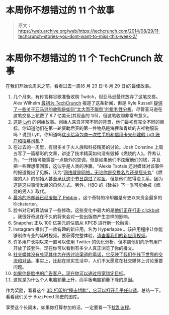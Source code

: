 # 本周你不想错过的 11 个故事

> 原文：<https://web.archive.org/web/https://techcrunch.com/2014/08/29/11-techcrunch-stories-you-dont-want-to-miss-this-week-2/>

# 本周你不想错过的 11 个 TechCrunch 故事

在我们开始长周末之前，看看过去一周(8 月 23 日-8 月 29 日)的最佳故事。

1.  几个月来，有传言称谷歌准备收购 Twitch，但亚马逊最终放弃了这笔交易。Alex Wilhelm [最初为 TechCrunch](https://web.archive.org/web/20221006180321/https://beta.techcrunch.com/2014/08/25/amazon-will-buy-twitch-for-over-1-billion/) 报道了这条新闻，但是 Kyle Russell [提供了一些关于亚马逊的收购是如何“太大而不能倒”的批判性分析](https://web.archive.org/web/20221006180321/https://beta.techcrunch.com/2014/08/25/amazons-twitch-acquisition-is-too-big-to-fail/)。尽管亚马逊在这笔交易上花费了 9.7 亿美元(其现金的 1/5)，但这笔收购非常有意义。
2.  [这是 Lyft](https://web.archive.org/web/20221006180321/https://beta.techcrunch.com/2014/08/29/6000-words-about-a-pink-mustache/) 的创始故事。创始人来自非常不同的背景，他们最初有完全不同的目标。你知道他们在第一轮资助后买的第一件物品是海狸和青蛙的吉祥物服装吗？说到 Lyft，你知道吗[优步给承包商一次性手机和信用卡来创建假 Lyft 账户和招募司机](https://web.archive.org/web/20221006180321/https://beta.techcrunch.com/2014/08/26/uber-lyft-operation-slog/)？
3.  在过去的一周里，有很多关于火人族和科技精英的讨论。Josh Constine 上周五写了一篇精彩的文章，讲述了技术精英如何没有毁掉《燃烧的人》。乔希认为，“一开始可能需要一点额外的空调，但是如果他们不炫耀他们的钱，并且把一些理想带回家，这似乎是人类的净赢。“Alexia Tsotsis 还对媒体对该事件的报道提出了见解，认为“[网络就是网络，无论你是交换名片还是摇头丸](https://web.archive.org/web/20221006180321/https://beta.techcrunch.com/2014/08/23/is-burning-man-just-work/)”《燃烧的人》的创始人甚至[承认这个节日跳过了鲨鱼](https://web.archive.org/web/20221006180321/https://beta.techcrunch.com/2014/08/28/burning-man-founders-admit-the-festival-has-jumped-the-shark-but-thats-okay/)，但是他们觉得没关系，因为这是这些事情发展的自然方式。另外，HBO 的《硅谷》下一季可能会被《燃烧的男人》取代。
4.  [最冷的冷却器已经废黜了 Pebble](https://web.archive.org/web/20221006180321/https://beta.techcrunch.com/2014/08/27/coolest-cooler-kickstarter-record/) 。这个奇特的冷却器是有史以来资金最多的 Kickstarter。
5.  脸书对它的算法做了一些修改。这些变化中最大的是[他们正在打击 clickbait](https://web.archive.org/web/20221006180321/https://beta.techcrunch.com/2014/08/25/facebook-vs-clickbait/) 。我很好奇这在不久的将来会对一些出版商产生怎样的影响。
6.  Snapchat 正以 100 亿美元的估值从 KPCB 进行新一轮融资。
7.  Instagram 推出了一款有趣的新应用，名为 Hyperlapse 。该应用程序让你能够制作专业的延时视频。要获得完整体验，[请查看我们的新应用视频](https://web.archive.org/web/20221006180321/https://beta.techcrunch.com/2014/08/26/hands-on-with-hyperlapse-instagrams-new-video-creation-app/)。
8.  许多用户长期以来一直可以使用 Twitter 的优化分析，但本周他们向所有用户开放了该套件。现在你可以看到有多少人真正浏览了你的推文。
9.  [社交媒体没有兑现其作为在线讨论渠道的承诺，它反映了我们在线下世界的交流和对话](https://web.archive.org/web/20221006180321/https://beta.techcrunch.com/2014/08/26/social-media-is-silencing-personal-opinion-even-in-the-offline-world/)。事实上，比起在现实生活中，人们不太愿意在社交媒体上讨论重要问题。
10.  [如果你是脸书的广告客户，现在你可以通过带宽锁定目标](https://web.archive.org/web/20221006180321/https://beta.techcrunch.com/2014/08/27/facebook-turns-on-bandwidth-targeting-to-match-mobile-ads-to-network-quality/)。
11.  这就是为什么个人电脑销量上升，而平板电脑销量下降的原因。

作为奖励，看看这个 [3D 打印的“撞击钥匙”，它可以打开几乎任何锁](https://web.archive.org/web/20221006180321/https://beta.techcrunch.com/2014/08/27/3d-printed-bump-key-can-open-almost-any-lock/)。总结一下，看看我们关于 BuzzFeed 简史的图库。

享受这个长周末，如果你打算参加的话，一定要看一下[扰乱议程](https://web.archive.org/web/20221006180321/https://beta.techcrunch.com/2014/08/28/announcing-the-full-agenda-for-techcrunch-disrupt-sf-2014/)。